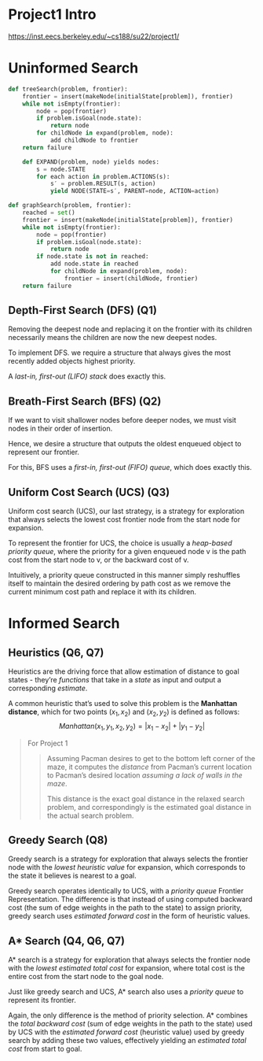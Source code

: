 # Project1 Intro

https://inst.eecs.berkeley.edu/~cs188/su22/project1/

# Uninformed Search


```python
def treeSearch(problem, frontier):
    frontier = insert(makeNode(initialState[problem]), frontier)
    while not isEmpty(frontier):
        node = pop(frontier)
        if problem.isGoal(node.state):
            return node
        for childNode in expand(problem, node):
            add childNode to frontier
    return failure
```
```python
    def EXPAND(problem, node) yields nodes:
        s = node.STATE
        for each action in problem.ACTIONS(s):
            s′ = problem.RESULT(s, action)
            yield NODE(STATE=s′, PARENT=node, ACTION=action)
```

```python
def graphSearch(problem, frontier):
    reached = set()
    frontier = insert(makeNode(initialState[problem]), frontier)
    while not isEmpty(frontier):
        node = pop(frontier)
        if problem.isGoal(node.state):
            return node
        if node.state is not in reached:
            add node.state in reached
            for childNode in expand(problem, node):
                frontier = insert(childNode, frontier)
    return failure
```

## Depth-First Search (DFS) (Q1)
Removing the deepest node and replacing it on the frontier with its children necessarily means the children are now the new deepest nodes.

To implement DFS. we require a structure that always gives the most recently added objects highest priority.

A *last-in, first-out (LIFO) stack* does exactly this.

## Breath-First Search (BFS) (Q2)
If we want to visit shallower nodes before deeper nodes, we must visit
nodes in their order of insertion. 

Hence, we desire a structure that outputs the oldest enqueued object to represent our frontier. 

For this, BFS uses a *first-in, first-out (FIFO) queue*, which does exactly this.

## Uniform Cost Search (UCS) (Q3)
Uniform cost search (UCS), our last strategy, is a strategy for exploration that always selects the lowest cost frontier node from the start node for expansion.

To represent the frontier for UCS, the choice is usually a *heap-based priority
queue*, where the priority for a given enqueued node v is the path cost from the start node to v, or the backward cost of v. 

Intuitively, a priority queue constructed in this manner simply reshuffles itself to maintain the desired ordering by path cost as we remove the current minimum cost path and replace it with its children.

# Informed Search
## Heuristics (Q6, Q7)
Heuristics are the driving force that allow estimation of distance to goal states - they’re *functions* that take
in a *state* as input and output a corresponding *estimate*.

A common heuristic that’s used to solve this problem is the **Manhattan distance**, which for two points $(x_1, x_2)$ and $(x_2,y_2)$ is defined as follows:
$$Manhattan(x_1, y_1,x_2,y_2) = |x_1−x_2|+|y_1−y_2|$$

> For Project 1
>> Assuming Pacman desires to get to the bottom left corner of the maze, it computes the *distance* from Pacman’s current location to Pacman’s desired location *assuming a lack of walls in the maze*. 
>> 
>> This distance is the exact goal distance in the relaxed search problem, and correspondingly is the estimated goal distance in the actual search problem.
## Greedy Search (Q8)
Greedy search is a strategy for exploration that always selects the frontier node with the
*lowest heuristic value* for expansion, which corresponds to the state it believes is nearest to a goal.

Greedy search operates identically to UCS, with a *priority queue* Frontier Representation. The difference is that instead of using computed backward cost (the sum of edge weights in the path to the state) to assign priority, greedy search uses *estimated forward cost* in the form of heuristic values.

## A* Search (Q4, Q6, Q7)
A* search is a strategy for exploration that always selects the frontier node with the *lowest estimated total cost* for expansion, where total cost is the entire cost from the start node to the goal node.

Just like greedy search and UCS, A* search also uses a *priority queue* to represent its frontier. 

Again, the only difference is the method of priority selection. A* combines the *total backward cost* (sum of edge weights in the path to the state) used by UCS with the *estimated forward cost* (heuristic value) used by greedy search by adding these two values, effectively yielding an *estimated total cost* from start to goal.